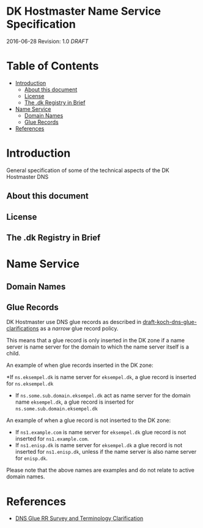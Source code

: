 # DK Hostmaster Name Service Specification

2016-06-28
Revision: 1.0 *DRAFT*

# Table of Contents

<!-- MarkdownTOC -->

- [Introduction](#introduction)
    - [About this document](#about-this-document)
    - [License](#license)
    - [The .dk Registry in Brief](#the-dk-registry-in-brief)
- [Name Service](#name-service)
    - [Domain Names](#domain-names)
    - [Glue Records](#glue-records)
- [References](#references)

<!-- /MarkdownTOC -->


<a name="introduction"></a>
# Introduction

General specification of some of the technical aspects of the DK Hostmaster DNS

<a name="about-this-document"></a>
## About this document

<a name="license"></a>
## License

<a name="the-dk-registry-in-brief"></a>
## The .dk Registry in Brief

<a name="name-service"></a>
# Name Service

<a name="domain-names"></a>
## Domain Names

<a name="glue-records"></a>
## Glue Records

DK Hostmaster use DNS glue records as described in [draft-koch-dns-glue-clarifications] as a _narrow_ glue record policy. 

This means that a glue record is only inserted in the DK zone if a name server is name server for the domain to which the name server itself is a child.

An example of when glue records inserted in the DK zone:

*If `ns.eksempel.dk` is name server for `eksempel.dk`, a glue record is inserted for `ns.eksempel.dk`
* If `ns.some.sub.domain.eksempel.dk` act as name server for the domain name `eksempel.dk`, a glue record is inserted for `ns.some.sub.domain.eksempel.dk`

An example of when a glue record is not inserted to the DK zone:

* If `ns1.example.com` is name server for `eksempel.dk` glue record is not inserted for `ns1.example.com`.
* If `ns1.enisp.dk` is name server for `eksempel.dk` a glue record is not inserted for `ns1.enisp.dk`, unless if the name server is also name server for `enisp.dk`.

Please note that the above names are examples and do not relate to active domain names.

<a name="references"></a>
# References

* [DNS Glue RR Survey and Terminology Clarification][draft-koch-dns-glue-clarifications]

[draft-koch-dns-glue-clarifications]: https://tools.ietf.org/html/draft-koch-dns-glue-clarifications-04#page-5

